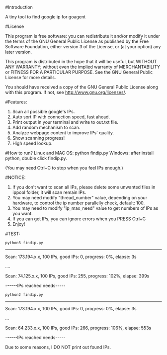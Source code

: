 
#Introduction

A tiny tool to find google ip for goagent

#License

This program is free software: you can redistribute it and/or modify
it under the terms of the GNU General Public License as published by
the Free Software Foundation, either version 3 of the License, or
(at your option) any later version.

This program is distributed in the hope that it will be useful,
but WITHOUT ANY WARRANTY; without even the implied warranty of
MERCHANTABILITY or FITNESS FOR A PARTICULAR PURPOSE.  See the
GNU General Public License for more details.

You should have received a copy of the GNU General Public License
along with this program.  If not, see <http://www.gnu.org/licenses/>.

#Features:

1. Scan all possible google's IPs.
2. Auto sort IP with connection speed, fast ahead.
3. Print output in your terminal and write to out.txt file.
4. Add random mechanism to scan.
5. Analyze webpage content to improve IPs' quality.
6. Show scanning progress!
7. High speed lookup.

#How to run?
    Linux and MAC OS:
        python findip.py
    Windows:
        after install python, double click findip.py.
    
(You may need Ctrl+C to stop when you feel IPs enough.)

#NOTICE:

1. If you don't want to scan all IPs, please delete some unwanted files in ippool folder, it will scan remain IPs. 
2. You may need modify "thread_number" value, depending on your hardware, to control the ip number parallelly check, default: 100.
3. You may need to modify "ip_max_need" value to get numbers of IPs as you want.
4. If you can get IPs, you can ignore errors when you PRESS Ctrl+C
5. Enjoy!

#TEST:

    python3 findip.py
--------------------------------------------------------------------

Scan:  173.194.x.x, 100 IPs, good IPs: 0, progress: 0%, elapse: 3s

....

Scan:   74.125.x.x, 100 IPs, good IPs: 255, progress: 102%, elapse: 399s

------IPs reached needs-----


    python2 findip.py
--------------------------------------------------------------------------
Scan:  173.194.x.x, 100 IPs, good IPs: 0, progress: 0%, elapse: 3s

...

Scan:   64.233.x.x, 100 IPs, good IPs: 266, progress: 106%, elapse: 553s

------IPs reached needs-----

Due to some reasons, I DO NOT print out found IPs.
    

